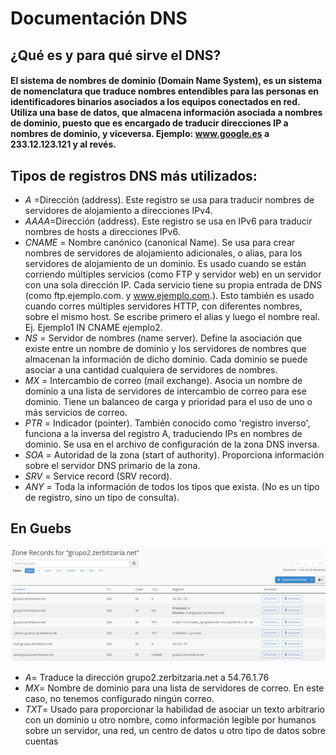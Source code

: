 # Documentación DNS

## ¿Qué es y para qué sirve el DNS?

#### El sistema de nombres de dominio (Domain Name System), es un sistema de nomenclatura que traduce nombres entendibles para las personas en identificadores binarios asociados a los equipos conectados en red. Utiliza una base de datos, que almacena información asociada a nombres de dominio, puesto que es encargado de traducir direcciones IP a nombres de dominio, y viceversa. Ejemplo: www.google.es a 233.12.123.121 y al revés.

## Tipos de registros DNS más utilizados:

* _A_ =Dirección (address). Este registro se usa para traducir nombres de servidores de alojamiento a direcciones IPv4.
* _AAAA_=Dirección (address). Este registro se usa en IPv6 para traducir nombres de hosts a direcciones IPv6.
* _CNAME_ = Nombre canónico (canonical Name). Se usa para crear nombres de servidores de alojamiento adicionales, o alias, para los servidores de alojamiento de un dominio. Es usado cuando se están corriendo múltiples servicios (como FTP y servidor web) en un servidor con una sola dirección IP. Cada servicio tiene su propia entrada de DNS (como ftp.ejemplo.com. y www.ejemplo.com.). Esto también es usado cuando corres múltiples servidores HTTP, con diferentes nombres, sobre el mismo host. Se escribe primero el alias y luego el nombre real. Ej. Ejemplo1 IN CNAME ejemplo2.
* _NS_ = Servidor de nombres (name server). Define la asociación que existe entre un nombre de dominio y los servidores de nombres que almacenan la información de dicho dominio. Cada dominio se puede asociar a una cantidad cualquiera de servidores de nombres.
* _MX_ = Intercambio de correo (mail exchange). Asocia un nombre de dominio a una lista de servidores de intercambio de correo para ese dominio. Tiene un balanceo de carga y prioridad para el uso de uno o más servicios de correo.
* _PTR_ = Indicador (pointer). También conocido como 'registro inverso', funciona a la inversa del registro A, traduciendo IPs en nombres de dominio. Se usa en el archivo de configuración de la zona DNS inversa.
* _SOA_ = Autoridad de la zona (start of authority). Proporciona información sobre el servidor DNS primario de la zona.
* _SRV_ = Service record (SRV record).
* _ANY_ = Toda la información de todos los tipos que exista. (No es un tipo de registro, sino un tipo de consulta).

## En Guebs

![DNS](https://raw.githubusercontent.com/EkaitzUriarte/imagenesMarkdown/master/DNS.png)

* _A_= Traduce la dirección grupo2.zerbitzaria.net a 54.76.1.76
* _MX_= Nombre de dominio para una lista de servidores de correo. En este caso, no tenemos configurado ningún correo.
* _TXT_= Usado para proporcionar la habilidad de asociar un texto arbitrario con un dominio u otro nombre, como información legible por humanos sobre un servidor, una red, un centro de datos u otro tipo de datos sobre cuentas
